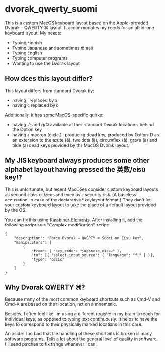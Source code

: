 # dvorak_qwerty_suomi

This is a custom MacOS keyboard layout based on the Apple-provided Dvorak – QWERTY ⌘ layout. It accommodates my needs for an all-in-one keyboard layout. My needs:

- Typing Finnish
- Typing Japanese and sometimes rōmaji
- Typing English
- Typing computer programs
- Wanting to use the Dvorak layout

## How does this layout differ?

This layout differs from standard Dvorak by:
- having ; replaced by ä
- having q replaced by ö

Additionally, it has some MacOS-specific quirks:
- having :/; and q/Q available at their standard Dvorak locations, behind the Option key
- having a macron (ō etc.) -producing dead key, produced by Option-D as an extension to the acute (á), two dots (ä), circumflex (â), grave (à) and tilde (ã) dead keys provided by the MacOS Dvorak layout.

## My JIS keyboard always produces some other alphabet layout having pressed the 英数/eisū key!?

This is unfortunate, but recent MacOSes consider custom keyboard layouts as second class citizens and even as a security risk. (A baseless accusation, in case of the declarative *.keylayout format.) They don't let your custom keyboard layout to take the place of a default layout provided by the OS.

You can fix this using [Karabiner-Elements](https://karabiner-elements.pqrs.org/). After installing it, add the following script as a "Complex modification" script:

```
{
    "description": "Force Dvorak – QWERTY ⌘ Suomi on Eisu key",
    "manipulators": [
        {
            "from": { "key_code": "japanese_eisuu" },
            "to": [{ "select_input_source": { "language": "fi" } }],
            "type": "basic"
        }
    ]
}
```

## Why Dvorak QWERTY ⌘?

Because many of the most common keyboard shortcuts such as Cmd-V and Cmd-X are based on their location, not on a mnemonic.

Besides, I often feel like I'm using a different register in my brain to reach for individual keys, as opposed to typing text continuously. It helps to have the keys to correspond to their physically marked locations in this case.

An aside: Too bad that the handling of these shortcuts is broken in many software programs. Tells a lot about the general level of quality in software. I'll send patches to fix things whenever I can.

